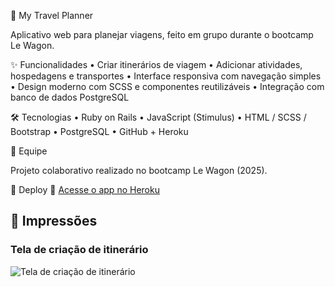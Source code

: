 🧳 My Travel Planner

Aplicativo web para planejar viagens, feito em grupo durante o bootcamp Le Wagon.

✨ Funcionalidades
	•	Criar itinerários de viagem
	•	Adicionar atividades, hospedagens e transportes
	•	Interface responsiva com navegação simples
	•	Design moderno com SCSS e componentes reutilizáveis
	•	Integração com banco de dados PostgreSQL

🛠️ Tecnologias
	•	Ruby on Rails
	•	JavaScript (Stimulus)
	•	HTML / SCSS / Bootstrap
	•	PostgreSQL
	•	GitHub + Heroku

👥 Equipe

Projeto colaborativo realizado no bootcamp Le Wagon (2025).

🚀 Deploy
🔗 [Acesse o app no Heroku](https://ai-travel-planner-7b74496bf29c.herokuapp.com/users/sign_in)


## 📸 Impressões

### Tela de criação de itinerário
![Tela de criação de itinerário](Captura%20de%20Tela%202025-10-02%20às%2011.12.42.png)
